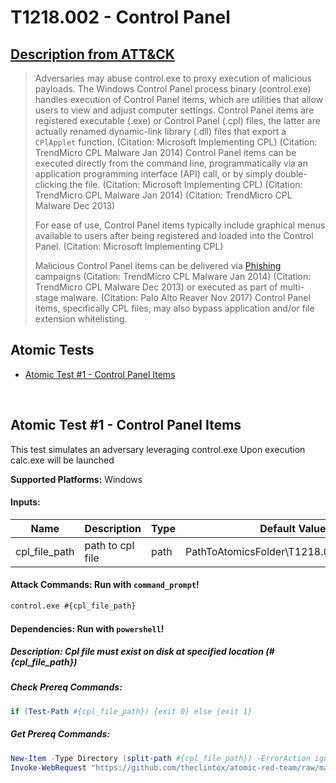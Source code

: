 # T1218.002 - Control Panel
## [Description from ATT&CK](https://attack.mitre.org/wiki/Technique/T1218.002)
<blockquote>Adversaries may abuse control.exe to proxy execution of malicious payloads. The Windows Control Panel process binary (control.exe) handles execution of Control Panel items, which are utilities that allow users to view and adjust computer settings. Control Panel items are registered executable (.exe) or Control Panel (.cpl) files, the latter are actually renamed dynamic-link library (.dll) files that export a <code>CPlApplet</code> function. (Citation: Microsoft Implementing CPL) (Citation: TrendMicro CPL Malware Jan 2014) Control Panel items can be executed directly from the command line, programmatically via an application programming interface (API) call, or by simply double-clicking the file. (Citation: Microsoft Implementing CPL) (Citation: TrendMicro CPL Malware Jan 2014) (Citation: TrendMicro CPL Malware Dec 2013)

For ease of use, Control Panel items typically include graphical menus available to users after being registered and loaded into the Control Panel. (Citation: Microsoft Implementing CPL)

Malicious Control Panel items can be delivered via [Phishing](https://attack.mitre.org/techniques/T1566) campaigns (Citation: TrendMicro CPL Malware Jan 2014) (Citation: TrendMicro CPL Malware Dec 2013) or executed as part of multi-stage malware. (Citation: Palo Alto Reaver Nov 2017) Control Panel items, specifically CPL files, may also bypass application and/or file extension whitelisting.</blockquote>

## Atomic Tests

- [Atomic Test #1 - Control Panel Items](#atomic-test-1---control-panel-items)


<br/>

## Atomic Test #1 - Control Panel Items
This test simulates an adversary leveraging control.exe
Upon execution calc.exe will be launched

**Supported Platforms:** Windows




#### Inputs:
| Name | Description | Type | Default Value | 
|------|-------------|------|---------------|
| cpl_file_path | path to cpl file | path | PathToAtomicsFolder&#92;T1218.002&#92;bin&#92;calc.cpl|


#### Attack Commands: Run with `command_prompt`! 


```cmd
control.exe #{cpl_file_path}
```




#### Dependencies:  Run with `powershell`!
##### Description: Cpl file must exist on disk at specified location (#{cpl_file_path})
##### Check Prereq Commands:
```powershell
if (Test-Path #{cpl_file_path}) {exit 0} else {exit 1} 
```
##### Get Prereq Commands:
```powershell
New-Item -Type Directory (split-path #{cpl_file_path}) -ErrorAction ignore | Out-Null
Invoke-WebRequest "https://github.com/theclintox/atomic-red-team/raw/master/atomics/T1218.002/bin/calc.cpl" -OutFile "#{cpl_file_path}"
```




<br/>
